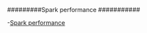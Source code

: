 #########Spark performance ###########

-[Spark performance](https://umbertogriffo.gitbooks.io/apache-spark-best-practices-and-tuning/content/sparksqlshufflepartitions_draft.html)
